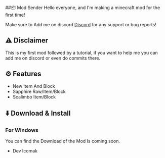 ##📦 Mod Sender
Hello everyone, and I'm making a minecraft mod for the first time!

Make sure to Add me on discord [Discord](https://discord.com/users/790204007338868756) for any support or bug reports!

## ⚠️ Disclaimer
This is my first mod followed by a tutorial,
if you want to help me you can add me on discord or even do commits there.


## ⚙️ Features
- New item And Block
- Sapphire Raw/Item/Block
- Scalimbo Item/Block


## ⬇️ Download & Install
### For Windows
You can find the Download of the Mod Is coming soon.


- Dev Icomak 
